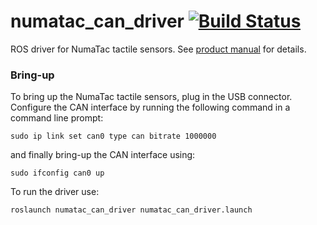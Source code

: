 numatac_can_driver [![Build Status](https://travis-ci.org/clearpathrobotics/numatac_can_driver.svg?branch=indigo-devel)](https://travis-ci.org/clearpathrobotics/numatac_can_driver)
==================

ROS driver for NumaTac tactile sensors. See [product manual][1] for details.

### Bring-up ###
To bring up the NumaTac tactile sensors, plug in the USB connector.  Configure the CAN interface by running the following command in a command line prompt:

`sudo ip link set can0 type can bitrate 1000000`

and finally bring-up the CAN interface using:

`sudo ifconfig can0 up`

To run the driver use:

`roslaunch numatac_can_driver numatac_can_driver.launch`

[1]: http://www.syntouchllc.com/Products/NumaTac/_media/NumaTac_Product_Manual.pdf
